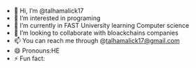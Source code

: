 - 👋 Hi, I’m @talhamalick17
- 👀 I’m interested in programing
- 🌱 I’m currently in FAST University learning Computer science 
- 💞️ I’m looking to collaborate with bloackchains companies
- 📫 You can reach me through @talhamalick17@gmail.com
- 😄 Pronouns:HE
- ⚡ Fun fact:

<!---
talhamalick17/talhamalick17 is a ✨ special ✨ repository because its `README.md` (this file) appears on your GitHub profile.
You can click the Preview link to take a look at your changes.
--->
